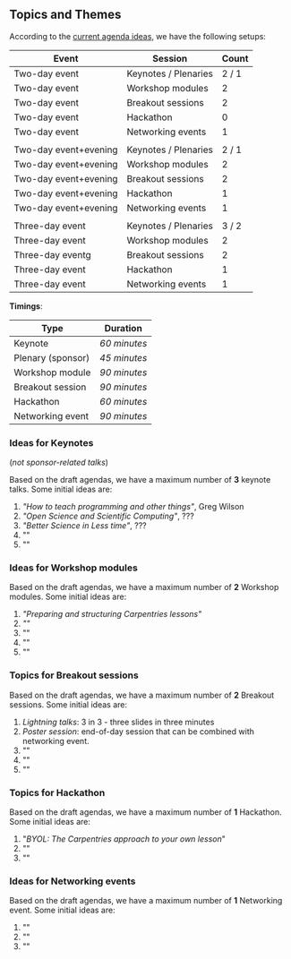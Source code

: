## Topics and Themes

According to the [current agenda ideas](CarpentryConAgendaIdeas.md), we have the following setups:

|Event|Session|Count|
|-----|-------|-----|
|Two-day event|Keynotes / Plenaries|2 / 1|
|Two-day event|Workshop modules|2|
|Two-day event|Breakout sessions|2|
|Two-day event|Hackathon|0|
|Two-day event|Networking events|1|
||||
|Two-day event+evening|Keynotes / Plenaries|2 / 1|
|Two-day event+evening|Workshop modules|2|
|Two-day event+evening|Breakout sessions|2|
|Two-day event+evening|Hackathon|1|
|Two-day event+evening|Networking events|1|
||||
|Three-day event|Keynotes / Plenaries|3 / 2|
|Three-day event|Workshop modules|2|
|Three-day eventg|Breakout sessions|2|
|Three-day event|Hackathon|1|
|Three-day event|Networking events|1|


**Timings**:

|Type|Duration|
|----|--------|
|Keynote|_60 minutes_|
|Plenary (sponsor)|_45 minutes_|
|Workshop module|_90 minutes_|
|Breakout session|_90 minutes_|
|Hackathon|_60 minutes_|
|Networking event|_90 minutes_|


### Ideas for Κeynotes

(_not sponsor-related talks_)

Based on the draft agendas, we have a maximum number of **3** keynote talks. Some initial ideas are:
1. _"How to teach programming and other things"_, Greg Wilson
2. _"Open Science and Scientific Computing"_, ???
3. _"Better Science in Less time"_, ???
4. ""
5. ""


### Ideas for Workshop modules
Based on the draft agendas, we have a maximum number of **2** Workshop modules. Some initial ideas are:

1. _"Preparing and structuring Carpentries lessons"_
2. _""_
3. ""
4. ""
5. ""

### Topics for Breakout sessions
Based on the draft agendas, we have a maximum number of **2** Breakout sessions. Some initial ideas are:

1. _Lightning talks_: 3 in 3 - three slides in three minutes
2. _Poster session_: end-of-day session that can be combined with networking event.
3. ""
4. ""
5. ""


### Topics for Hackathon
Based on the draft agendas, we have a maximum number of **1** Hackathon. Some initial ideas are:

1. "_BYOL: The Carpentries approach to your own lesson_"
2. ""
3. ""


### Ideas for Networking events
Based on the draft agendas, we have a maximum number of **1** Networking event. Some initial ideas are:

1. ""
2. ""
3. ""
